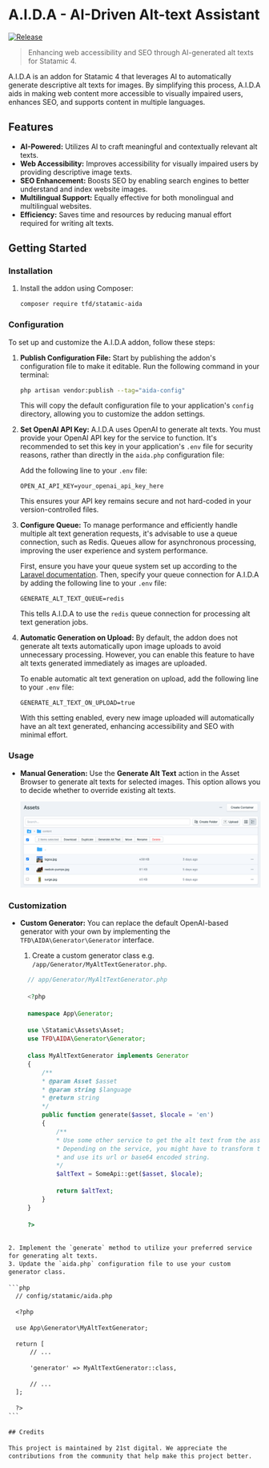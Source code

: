 # A.I.D.A - AI-Driven Alt-text Assistant

<p align="left">
  <a href="https://github.com/21stdigital/statamic-aida/actions/workflows/release.yml">
    <img src="https://github.com/21stdigital/statamic-aida/actions/workflows/release.yml/badge.svg" alt="Release">
  </a>
</p>

> Enhancing web accessibility and SEO through AI-generated alt texts for Statamic 4.

A.I.D.A is an addon for Statamic 4 that leverages AI to automatically generate descriptive alt texts for images. By simplifying this process, A.I.D.A aids in making web content more accessible to visually impaired users, enhances SEO, and supports content in multiple languages.

## Features

- **AI-Powered:** Utilizes AI to craft meaningful and contextually relevant alt texts.
- **Web Accessibility:** Improves accessibility for visually impaired users by providing descriptive image texts.
- **SEO Enhancement:** Boosts SEO by enabling search engines to better understand and index website images.
- **Multilingual Support:** Equally effective for both monolingual and multilingual websites.
- **Efficiency:** Saves time and resources by reducing manual effort required for writing alt texts.

## Getting Started

### Installation

1. Install the addon using Composer:

   ```bash
   composer require tfd/statamic-aida
   ```

### Configuration

To set up and customize the A.I.D.A addon, follow these steps:

1. **Publish Configuration File:** Start by publishing the addon's configuration file to make it editable. Run the following command in your terminal:

   ```bash
   php artisan vendor:publish --tag="aida-config"
   ```

   This will copy the default configuration file to your application's `config` directory, allowing you to customize the addon settings.

2. **Set OpenAI API Key:** A.I.D.A uses OpenAI to generate alt texts. You must provide your OpenAI API key for the service to function. It's recommended to set this key in your application's `.env` file for security reasons, rather than directly in the `aida.php` configuration file:

   Add the following line to your `.env` file:

   ```plaintext
   OPEN_AI_API_KEY=your_openai_api_key_here
   ```

   This ensures your API key remains secure and not hard-coded in your version-controlled files.

3. **Configure Queue:** To manage performance and efficiently handle multiple alt text generation requests, it's advisable to use a queue connection, such as Redis. Queues allow for asynchronous processing, improving the user experience and system performance.

   First, ensure you have your queue system set up according to the [Laravel documentation](https://laravel.com/docs/queues). Then, specify your queue connection for A.I.D.A by adding the following line to your `.env` file:

   ```plaintext
   GENERATE_ALT_TEXT_QUEUE=redis
   ```

   This tells A.I.D.A to use the `redis` queue connection for processing alt text generation jobs.

4. **Automatic Generation on Upload:** By default, the addon does not generate alt texts automatically upon image uploads to avoid unnecessary processing. However, you can enable this feature to have alt texts generated immediately as images are uploaded.

   To enable automatic alt text generation on upload, add the following line to your `.env` file:

   ```plaintext
   GENERATE_ALT_TEXT_ON_UPLOAD=true
   ```

   With this setting enabled, every new image uploaded will automatically have an alt text generated, enhancing accessibility and SEO with minimal effort.

### Usage

- **Manual Generation:** Use the **Generate Alt Text** action in the Asset Browser to generate alt texts for selected images. This option allows you to decide whether to override existing alt texts.

  ![Screenshot of Generate Alt Text action](./docs/action.png)

### Customization

- **Custom Generator:** You can replace the default OpenAI-based generator with your own by implementing the `TFD\AIDA\Generator\Generator` interface.

  1. Create a custom generator class e.g. `/app/Generator/MyAltTextGenerator.php`.

  ```php
    // app/Generator/MyAltTextGenerator.php

    <?php

    namespace App\Generator;

    use \Statamic\Assets\Asset;
    use TFD\AIDA\Generator\Generator;

    class MyAltTextGenerator implements Generator
    {
        /**
        * @param Asset $asset
        * @param string $language
        * @return string
        */
        public function generate($asset, $locale = 'en')
        {
            /**
            * Use some other service to get the alt text from the asset.
            * Depending on the service, you might have to transform the asset object
            * and use its url or base64 encoded string.
            */
            $altText = SomeApi::get($asset, $locale);

            return $altText;
        }
    }

    ?>
  ```

````

2. Implement the `generate` method to utilize your preferred service for generating alt texts.
3. Update the `aida.php` configuration file to use your custom generator class.

```php
  // config/statamic/aida.php

  <?php

  use App\Generator\MyAltTextGenerator;

  return [
      // ...

      'generator' => MyAltTextGenerator::class,

      // ...
  ];

  ?>
```

## Credits

This project is maintained by 21st digital. We appreciate the contributions from the community that help make this project better.
````
